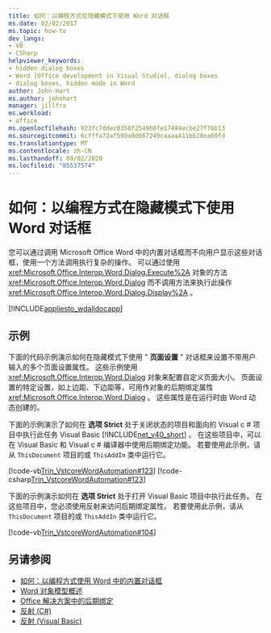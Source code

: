 ```yaml
---
title: 如何：以编程方式在隐藏模式下使用 Word 对话框
ms.date: 02/02/2017
ms.topic: how-to
dev_langs:
- VB
- CSharp
helpviewer_keywords:
- hidden dialog boxes
- Word [Office development in Visual Studio], dialog boxes
- dialog boxes, hidden mode in Word
author: John-Hart
ms.author: johnhart
manager: jillfra
ms.workload:
- office
ms.openlocfilehash: 923fc7ddec0350f254968fe17494ecbe27f76b13
ms.sourcegitcommit: 6cfffa72af599a9d667249caaaa411bb28ea69fd
ms.translationtype: MT
ms.contentlocale: zh-CN
ms.lasthandoff: 09/02/2020
ms.locfileid: "85537574"
---
```

# <a name="how-to-programmatically-use-word-dialog-boxes-in-hidden-mode"></a>如何：以编程方式在隐藏模式下使用 Word 对话框
  您可以通过调用 Microsoft Office Word 中的内置对话框而不向用户显示这些对话框，使用一个方法调用执行复杂的操作。 可以通过使用 <xref:Microsoft.Office.Interop.Word.Dialog.Execute%2A> 对象的方法 <xref:Microsoft.Office.Interop.Word.Dialog> 而不调用方法来执行此操作 <xref:Microsoft.Office.Interop.Word.Dialog.Display%2A> 。

 [!INCLUDE[appliesto_wdalldocapp](../vsto/includes/appliesto-wdalldocapp-md.md)]

## <a name="examples"></a>示例
 下面的代码示例演示如何在隐藏模式下使用 " **页面设置** " 对话框来设置不带用户输入的多个页面设置属性。 这些示例使用 <xref:Microsoft.Office.Interop.Word.Dialog> 对象来配置自定义页面大小。 页面设置的特定设置，如上边距、下边距等，可用作对象的后期绑定属性 <xref:Microsoft.Office.Interop.Word.Dialog> 。 这些属性是在运行时由 Word 动态创建的。

 下面的示例演示了如何在 **选项 Strict** 处于关闭状态的项目和面向的 Visual c # 项目中执行此任务 Visual Basic [!INCLUDE[net_v40_short](../sharepoint/includes/net-v40-short-md.md)] 。 在这些项目中，可以在 Visual Basic 和 Visual c # 编译器中使用后期绑定功能。 若要使用此示例，请从 `ThisDocument` 项目的或 `ThisAddIn` 类中运行它。

 [!code-vb[Trin_VstcoreWordAutomation#123](../vsto/codesnippet/VisualBasic/Trin_VstcoreWordAutomationVB/ThisDocument.vb#123)]
 [!code-csharp[Trin_VstcoreWordAutomation#123](../vsto/codesnippet/CSharp/Trin_VstcoreWordAutomationCS/ThisDocument.cs#123)]

 下面的示例演示如何在 **选项 Strict** 处于打开 Visual Basic 项目中执行此任务。 在这些项目中，您必须使用反射来访问后期绑定属性。 若要使用此示例，请从 `ThisDocument` 项目的或 `ThisAddIn` 类中运行它。

 [!code-vb[Trin_VstcoreWordAutomation#104](../vsto/codesnippet/VisualBasic/Trin_VstcoreWordAutomationVB/ThisDocument.vb#104)]

## <a name="see-also"></a>另请参阅
- [如何：以编程方式使用 Word 中的内置对话框](../vsto/how-to-programmatically-use-built-in-dialog-boxes-in-word.md)
- [Word 对象模型概述](../vsto/word-object-model-overview.md)
- [Office 解决方案中的后期绑定](../vsto/late-binding-in-office-solutions.md)
- [反射 (C#)](/dotnet/csharp/programming-guide/concepts/reflection)
- [反射 (Visual Basic)](/dotnet/visual-basic/programming-guide/concepts/reflection)

